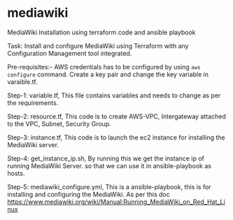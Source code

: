 # mediawiki
MediaWiki Installation using terraform code and ansible playbook

Task:
  Install and configure MediaWiki using Terraform with any Configuration Management tool integrated.

Pre-requisites:-
  AWS credentials has to be configured by using `aws configure` command.
  Create a key pair and change the key variable in varaible.tf.
  
Step-1:
  variable.tf, This file contains variables and needs to change as per the requirements.
  
Step-2:
  resource.tf, This code is to create AWS-VPC, Intergateway attached to the VPC, Subnet, Security Group.
  
Step-3:
  instance.tf, This code is to launch the ec2 instance for installing the MediaWiki server.
  
Step-4:
  get_instance_ip.sh, By running this we get the instance ip of running MediaWiki Server. so that we can use it in ansible-playbook as hosts.
  
Step-5:
  mediawiki_configure.yml, This is a ansible-playbook, this is for installing and configuring the MediaWiki. As per this doc https://www.mediawiki.org/wiki/Manual:Running_MediaWiki_on_Red_Hat_Linux
